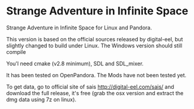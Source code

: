 # Strange Adventure in Infinite Space

Strange Adventure in Infinite Space for Linux and Pandora.

This version is based on the official sources released by digital-eel, but slightly changed to build under Linux. The Windows version should still compile

You'l need cmake (v2.8 minimum), SDL and SDL_mixer.

It has been tested on OpenPandora. The Mods have not been tested yet.

To get data, go to official site of sais http://digital-eel.com/sais/ and download the full release, it's free (grab the osx version and extract the dmg data using 7z on linux).
